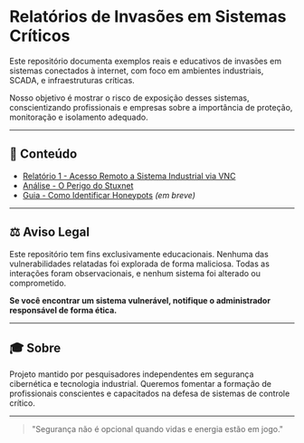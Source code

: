 # Relatórios de Invasões em Sistemas Críticos

Este repositório documenta exemplos reais e educativos de invasões em sistemas conectados à internet, com foco em ambientes industriais, SCADA, e infraestruturas críticas.

Nosso objetivo é mostrar o risco de exposição desses sistemas, conscientizando profissionais e empresas sobre a importância de proteção, monitoração e isolamento adequado.

---

## 🔢 Conteúdo

- [Relatório 1 - Acesso Remoto a Sistema Industrial via VNC](relatorios/invasao1.md)
- [Análise - O Perigo do Stuxnet](docs/stuxnet.md)
- [Guia - Como Identificar Honeypots](docs/como-identificar-honeypots.md) *(em breve)*

---

## ⚖️ Aviso Legal

Este repositório tem fins exclusivamente educacionais. Nenhuma das vulnerabilidades relatadas foi explorada de forma maliciosa. Todas as interações foram observacionais, e nenhum sistema foi alterado ou comprometido.

**Se você encontrar um sistema vulnerável, notifique o administrador responsável de forma ética.**

---

## 🎓 Sobre

Projeto mantido por pesquisadores independentes em segurança cibernética e tecnologia industrial. Queremos fomentar a formação de profissionais conscientes e capacitados na defesa de sistemas de controle crítico.

---

> "Segurança não é opcional quando vidas e energia estão em jogo."

